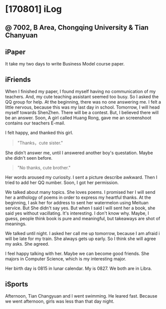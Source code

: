 # [170801] iLog
@ 7002, B Area, Chongqing University
& Tian Chanyuan
----

## iPaper

It take my two days to write  Business Model course paper.

## iFriends

When I finished my paper, I found myself having no communication of my teachers. And, my cute teaching assistant seemed too busy. So I asked  the QQ group for help. At the beginning, there was no one answering me. I felt a little nervous, because this was my last day in school. Tomorrow, I will head myself towards ShenZhen. There will be a contest. But, I believed there will be an answer. Soon, A girl called Huang Rong, gave me an screenshoot contains our teachers E-mail.

I felt happy, and thanked this girl.

> "Thanks，cute sister."

She didn't answer me, until I answered another boy's questation. Maybe she didn't seen before.

> "No thanks, cute brother."

Her words aroused my curiosity. I sent a picture describe awkward. Then I tried to add her QQ number. Soon, I got her permission. 

We talked about many topics. She loves poems. I promised her I will send her a anthology of poems in order to express my heartful thanks. At the beginning, I  ask her for address to sent her watermelon using Meituan service. But She didn't say yes. But when I said I will sent her a book, she said yes without vacillating. It's interesting. I don't know why. Maybe, I guess, people think book is pure and meaningful, but takeaways are shot of meanings.

We talked until night. I asked her call me up tomorrow, because I am afraid i will be late for my train. She always gets up early. So I think she will agree my asks. She agreed.

I feel happy talking with her. Maybe we can become good friends. She majors in Computer Science, which is my interesting major.

Her birth day is 0815 in lunar calendar. My is 0827. We both are in Libra.

## iSports

Afternoon, Tian Changyuan and I went swimming. He leared fast. Because we went afternoon, girls was less than that day night. 
